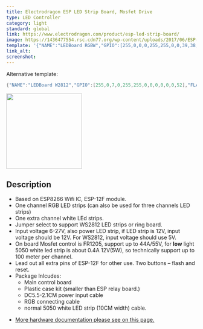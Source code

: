```yaml
---
title: Electrodragon ESP LED Strip Board, Mosfet Drive
type: LED Controller
category: light
standard: global
link: https://www.electrodragon.com/product/esp-led-strip-board/
image: https://1436477554.rsc.cdn77.org/wp-content/uploads/2017/06/ESP-LED-Strip-Board-01.jpg
template: '{"NAME":"LEDBoard RGBW","GPIO":[255,0,0,0,255,255,0,0,39,38,40,37,52],"FLAG":0,"BASE":18}'
link_alt: 
screenshot:
---
```

Alternative template:

```lua
{"NAME":"LEDBoard W2812","GPIO":[255,0,7,0,255,255,0,0,0,0,0,0,52],"FLAG":0,"BASE":18}
```

<img width="200" src="https://1436477554.rsc.cdn77.org/wp-content/uploads/2017/06/ESP-LED-Drive-Board-Description-.jpg">

<h2>Description</h2>

<ul>
<li>Based on ESP8266 Wifi IC, ESP-12F module.</li>
<li>One channel RGB LED strips (can also be used for three channels LED strips)</li>
<li>One extra channel white LEd strips.</li>
<li>Jumper select to support WS2812 LED strips or ring board.</li>
<li>Input voltage 6-27V, also power LED strip, if LED strip is 12V, input voltage should be 12V. For WS2812, input voltage should use 5V.</li>
<li>On board Mosfet control is FR1205, support up to 44A/55V, for <strong>low</strong> light 5050 white led strip is about 0.4A 12V(5W), so technically support up to 100 meter per channel.</li>
<li>Lead out all extra pins of ESP-12F for other use. Two buttons &#8211; flash and reset.</li>
<li>Package Inlcudes:
<ul>
<li>Main control board</li>
<li>Plastic case kit (smaller than ESP relay board.)</li>
<li>DC5.5-2.1CM power input cable</li>
<li>RGB connecting cable</li>
<li>normal 5050 white LED strip (10CM width) cable.</li>
</ul>
</li>
</ul>
<ul>
<li><a href="https://www.electrodragon.com/w/ESP_Light">More hardware documentation please see on this page.</a></li>
</ul>
